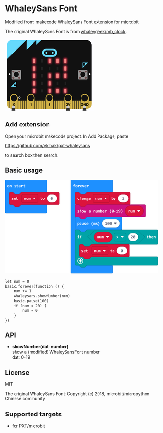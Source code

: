 # WhaleySans Font

Modified from: makecode WhaleySans Font extension for micro:bit

The original WhaleySans Font is from [whaleygeek/mb_clock](https://github.com/whaleygeek/mb_clock).


![](icon.png)  
  

## Add extension

Open your microbit makecode project. In Add Package, paste  

https://github.com/ykmak/pxt-whaleysans

to search box then search.


## Basic usage

![](microbit-screenshot.png)  

```
let num = 0
basic.forever(function () {
    num += 1
    whaleysans.showNumber(num)
    basic.pause(100)
    if (num > 20) {
        num = 0
    }
})
```

## API

- **showNumber(dat: number)**  
show a (modified) WhaleySansFont number  
dat: 0-19


## License

MIT

The original WhaleySans Font: Copyright (c) 2018, microbit/micropython Chinese community  

## Supported targets

* for PXT/microbit

